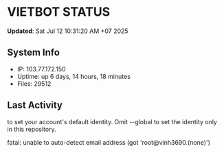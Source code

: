 # VIETBOT STATUS
**Updated**: Sat Jul 12 10:31:20 AM +07 2025

## System Info
- IP: 103.77.172.150
- Uptime: up 6 days, 14 hours, 18 minutes
- Files: 29512

## Last Activity

to set your account's default identity.
Omit --global to set the identity only in this repository.

fatal: unable to auto-detect email address (got 'root@vinh3690.(none)')
